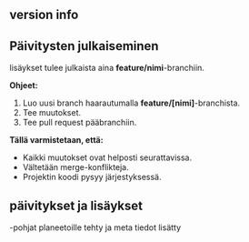 ## version info

## Päivitysten julkaiseminen

lisäykset tulee julkaista aina **feature/nimi**-branchiin. 

**Ohjeet:**
1. Luo uusi branch haarautumalla **feature/[nimi]**-branchista.
2. Tee muutokset.
3. Tee pull request pääbranchiin.

**Tällä varmistetaan, että:**
* Kaikki muutokset ovat helposti seurattavissa.
* Vältetään merge-konflikteja.
* Projektin koodi pysyy järjestyksessä.

## päivitykset ja lisäykset

-pohjat planeetoille tehty ja meta tiedot lisätty
